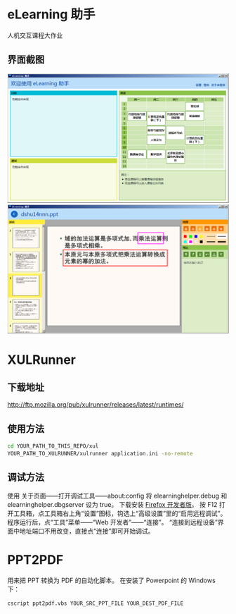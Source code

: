﻿# eLearning 助手
人机交互课程大作业

## 界面截图
![screenshot1](/screenshot1.png)
![screenshot2](/screenshot2.png)

# XULRunner

## 下载地址
http://ftp.mozilla.org/pub/xulrunner/releases/latest/runtimes/

## 使用方法
```sh
cd YOUR_PATH_TO_THIS_REPO/xul
YOUR_PATH_TO_XULRUNNER/xulrunner application.ini -no-remote
```

## 调试方法
使用 关于页面——打开调试工具——about:config 将 elearninghelper.debug 和 elearninghelper.dbgserver 设为 true。
下载安装 [Firefox 开发者版](https://www.mozilla.org/zh-CN/firefox/developer)。
按 F12 打开工具箱，点工具箱右上角“设置”图标，钩选上“高级设置”里的“启用远程调试”。
程序运行后，点“工具”菜单——“Web 开发者”——“连接”。
“连接到远程设备”界面中地址端口不用改变，直接点“连接”即可开始调试。

# PPT2PDF
用来把 PPT 转换为 PDF 的自动化脚本。
在安装了 Powerpoint 的 Windows 下：
```
cscript ppt2pdf.vbs YOUR_SRC_PPT_FILE YOUR_DEST_PDF_FILE
```

